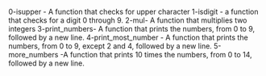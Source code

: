 0-isupper - A function that checks for upper character
1-isdigit - a function that checks for a digit 0 through 9.
2-mul- A function that multiplies two integers
3-print_numbers- A function that prints the numbers, from 0 to 9, followed by a new line.
4-print_most_number - A function that prints the numbers, from 0 to 9, except 2 and 4, followed by a new line.
5-more_numbers -A function that prints 10 times the numbers, from 0 to 14, followed by a new line.
